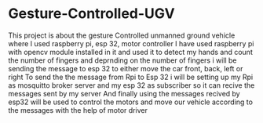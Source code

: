 # Gesture-Controlled-UGV
This project is about the gesture Controlled unmanned ground vehicle where I used raspberry pi, esp 32, motor controller
I have used raspberry pi with opencv module installed in it and used it to detect my hands and count the number of fingers and deprnding on the number of fingers i will be sending the message to esp 32 to either move the car front, back, left or right
To send the the message from Rpi to Esp 32 i will be setting up my Rpi as mosquitto broker server and my esp 32 as subscriber so it can recive the messages sent by my server
And finally using the messages recived by esp32 will be used to control the motors and move our vehicle according to the messages with the help of motor driver 
